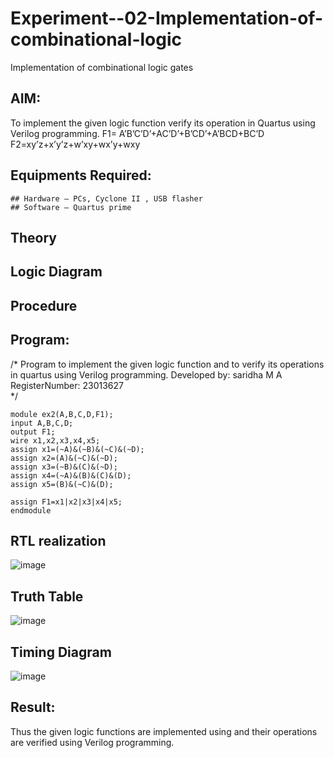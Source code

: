 # Experiment--02-Implementation-of-combinational-logic
Implementation of combinational logic gates
 
## AIM:
To implement the given logic function verify its operation in Quartus using Verilog programming.
 F1= A’B’C’D’+AC’D’+B’CD’+A’BCD+BC’D
F2=xy’z+x’y’z+w’xy+wx’y+wxy
 
 
 
## Equipments Required:
```
## Hardware – PCs, Cyclone II , USB flasher
## Software – Quartus prime
```

## Theory
 

## Logic Diagram
## Procedure
## Program:
/*
Program to implement the given logic function and to verify its operations in quartus using Verilog programming.
Developed by: saridha M A
RegisterNumber: 23013627  
*/
```
module ex2(A,B,C,D,F1);
input A,B,C,D;
output F1;
wire x1,x2,x3,x4,x5;
assign x1=(~A)&(~B)&(~C)&(~D);
assign x2=(A)&(~C)&(~D);
assign x3=(~B)&(C)&(~D);
assign x4=(~A)&(B)&(C)&(D);
assign x5=(B)&(~C)&(D);

assign F1=x1|x2|x3|x4|x5;
endmodule
```
## RTL realization

![image](https://github.com/sandhiya2815/Experiment--02-Implementation-of-combinational-logic-/assets/155123230/9974a5f1-2113-47f7-a5fe-2b02b149a8bd)

## Truth Table
![image](https://github.com/sandhiya2815/Experiment--02-Implementation-of-combinational-logic-/assets/155123230/56c5889f-e19e-41ae-a030-ba794754cd74)

## Timing Diagram
![image](https://github.com/sandhiya2815/Experiment--02-Implementation-of-combinational-logic-/assets/155123230/4a7687a4-b839-40ae-813d-021afc206de4)

## Result:
Thus the given logic functions are implemented using  and their operations are verified using Verilog programming.
